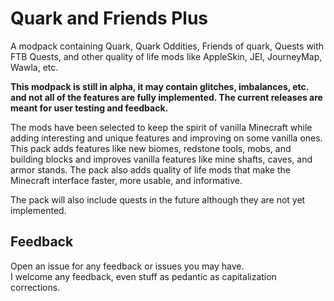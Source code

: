 # Quark and Friends Plus

A modpack containing Quark, Quark Oddities, Friends of quark, Quests with FTB Quests, and other quality of life mods like AppleSkin, JEI, JourneyMap, Wawla, etc.

**This modpack is still in alpha, it may contain glitches, imbalances, etc. and not all of the features are fully implemented. The current releases are meant for user testing and feedback.**

The mods have been selected to keep the spirit of vanilla Minecraft while adding interesting and unique features and improving on some vanilla ones. This pack adds features like new biomes, redstone tools, mobs, and building blocks and improves vanilla features like mine shafts, caves, and armor stands. The pack also adds quality of life mods that make the Minecraft interface faster, more usable, and informative.

The pack will also include quests in the future although they are not yet implemented.

## Feedback
Open an issue for any feedback or issues you may have.  
I welcome any feedback, even stuff as pedantic as capitalization corrections.
